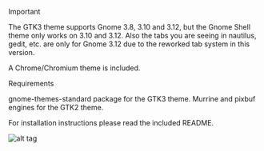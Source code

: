 Important

The GTK3 theme supports Gnome 3.8, 3.10 and 3.12, but the Gnome Shell theme only works on 3.10 and 3.12. Also the tabs you are seeing in nautilus, gedit, etc. are only for Gnome 3.12 due to the reworked tab system in this version.

A Chrome/Chromium theme is included.

Requirements

gnome-themes-standard package for the GTK3 theme. Murrine and pixbuf engines for the GTK2 theme.

For installation instructions please read the included README.

![alt tag](http://fc07.deviantart.net/fs70/f/2014/285/4/0/ceti_by_horst3180-d7dh0xg.jpg)
